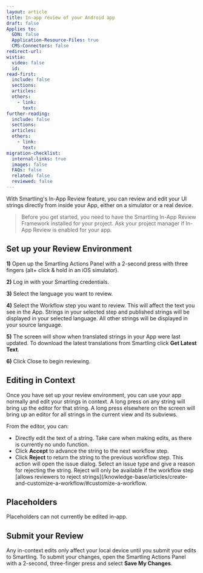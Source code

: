 ```yaml
---
layout: article
title: In-app review of your Android app
draft: false
Applies to:
  GDN: false
  Application-Resource-Files: true
  CMS-Connectors: false
redirect-url:
wistia:
  video: false
  id:
read-first:
  include: false
  sections:
  articles:
  others:
    - link:
      text:
further-reading:
  include: false
  sections:
  articles:
  others:
    - link:
      text:
migration-checklist:
  internal-links: true
  images: false
  FAQs: false
  related: false
  reviewed: false
---
```




With Smartling's In-App Review feature, you can review and edit your UI strings directly from inside your App, either on a simulator or a real device.

> Before you get started, you need to have the Smartling In-App Review Framework installed for your project. Ask your project manager if In-App Review is enabled for your app.

## Set up your Review Environment

**1)** Open up the Smartling Actions Panel with a 2-second press with three fingers (alt+ click & hold in an iOS simulator).

**2)** Log in with your Smartling credentials.



**3)** Select the language you want to review.



**4)** Select the Workflow step you want to review. This will affect the text you see in the App. Strings in your selected step and published strings will be displayed in your selected language. All other strings will be displayed in your source language.

**5)** The screen will show when translated strings in your App were last updated. To download the latest translations from Smartling click **Get Latest Text**.

**6)** Click Close to begin reviewing.

## Editing in Context

Once you have set up your review environment, you can use your app normally and edit your strings in context. A long press on any string will bring up the editor for that string. A long press elsewhere on the screen will bring up an editor for all strings in the current view and its subviews.



From the editor, you can:

* Directly edit the text of a string. Take care when making edits, as there is currently no undo function.  
* Click **Accept** to advance the string to the next workflow step.  
* Click **Reject** to return the string to the previous workflow step. This action will open the issue dialog. Select an issue type and give a reason for rejecting the string. Reject will only be available if the workflow step [allows reviewers to reject strings](/knowledge-base/articles/create-and-customize-a-workflow/#customize-a-workflow.

## Placeholders

Placeholders can not currently be edited in-app.



 

## Submit your Review

Any in-context edits only affect your local device until you submit your edits to Smartling. To submit your changes, open the Smartling Actions Panel with a 2-second, three-finger press and select **Save My Changes**.

